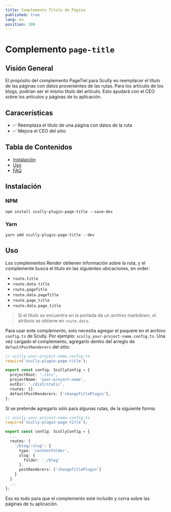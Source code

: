 ```yaml
---
title: Complemento Titulo de Página
published: true
lang: es
position: 100
---
```


# Complemento `page-title`

<div class="docs-link_table">
  <a class="homepage" href="https://github.com/pjlamb12/scully-plugin-page-title"></a>
  <a class="repository" href="https://github.com/pjlamb12/scully-plugin-page-title"></a>
</div>

## Visión General

El propósito del complemento PageTiel para Scully es reemplacer el título de las páginas con datos provenientes de las rutas. Para los artículis de los blogs, podrían ser el mismo titulo del artículo. Esto ayudará con el CEO sobre los artículos y páginas de tu aplicación.

## Caracerísticas

- ✅ Reemplaza el título de una página con datos de la ruta
- ✅ Mejora el CEO del sitio

## Tabla de Contenidos

- [Instalación](#Instalación)
- [Uso](#Uso)
- [FAQ](#faq)

## Instalación

### NPM

`npm install scully-plugin-page-title --save-dev`

### Yarn

`yarn add scully-plugin-page-title --dev`

## Uso

Los complementos Render obtienen información sobre la ruta, y el complemente busca el titulo en las siguientes ubicaciones, en order:

- `route.title`
- `route.data.title`
- `route.pageTitle`
- `route.data.pageTitle`
- `route.page_title`
- `route.data.page_title`

> Si el titulo se encuentra en la portada de un archivo markdown, el atributo se obtiene en `route.data`.

Para usar este complemento, solo necesita agregar el paquere en el archivo `config.ts` de Scully. Por ejemplo: `scully.your-project-name.config.ts`.
Una vez cargado el complemento, agregarlo dentro del arreglo de `defaultPostRenderers` del sitio:

```ts
// scully.your-project-name.config.ts
require('scully-plugin-page-title');

export const config: ScullyConfig = {
  projectRoot: './src',
  projectName: 'your-project-name',
  outDir: './dist/static',
  routes: {},
  defaultPostRenderers: ['changeTitlePlugin'],
};
```

Si se pretende agregarlo sólo para algunas rutas, de la siguiente forma:

```ts
// scully.your-project-name.config.ts
require('scully-plugin-page-title');

export const config: ScullyConfig = {
  ...
  routes: {
    '/blog/:slug': {
      type: 'contentFolder',
      slug: {
        folder: './blog'
      },
      postRenderers: ['changeTitlePlugin']
    }
  }
  ...
};
```

Eso es todo para que el complemento esté incluido y corra sobre las páginas de tu aplicación.
